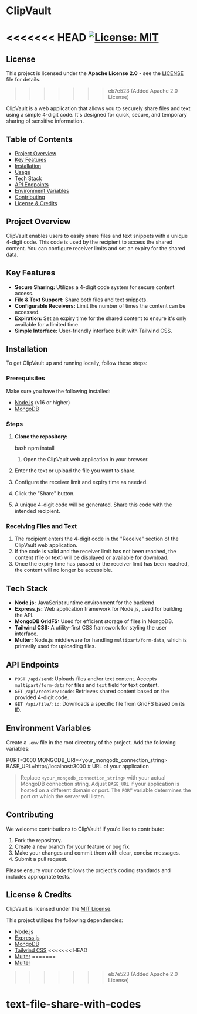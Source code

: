 
# ClipVault

<<<<<<< HEAD
[![License: MIT](https://img.shields.io/badge/License-MIT-yellow.svg)](https://opensource.org/licenses/MIT)
=======
## License
This project is licensed under the **Apache License 2.0** - see the [LICENSE](LICENSE) file for details.
>>>>>>> eb7e523 (Added Apache 2.0 License)

ClipVault is a web application that allows you to securely share files and text using a simple 4-digit code. It's designed for quick, secure, and temporary sharing of sensitive information.

## Table of Contents

- [Project Overview](#project-overview)
- [Key Features](#key-features)
- [Installation](#installation)
- [Usage](#usage)
- [Tech Stack](#tech-stack)
- [API Endpoints](#api-endpoints)
- [Environment Variables](#environment-variables)
- [Contributing](#contributing)
- [License & Credits](#license--credits)

## Project Overview

ClipVault enables users to easily share files and text snippets with a unique 4-digit code. This code is used by the recipient to access the shared content. You can configure receiver limits and set an expiry for the shared data.

## Key Features

- **Secure Sharing:** Utilizes a 4-digit code system for secure content access.
- **File & Text Support:** Share both files and text snippets.
- **Configurable Receivers:** Limit the number of times the content can be accessed.
- **Expiration:** Set an expiry time for the shared content to ensure it's only available for a limited time.
- **Simple Interface:** User-friendly interface built with Tailwind CSS.

## Installation

To get ClipVault up and running locally, follow these steps:

### Prerequisites

Make sure you have the following installed:

- [Node.js](https://nodejs.org/) (v16 or higher)
- [MongoDB](https://www.mongodb.com/)

### Steps

1.  **Clone the repository:**

    bash
    npm install
    1.  Open the ClipVault web application in your browser.
2.  Enter the text or upload the file you want to share.
3.  Configure the receiver limit and expiry time as needed.
4.  Click the "Share" button.
5.  A unique 4-digit code will be generated. Share this code with the intended recipient.

### Receiving Files and Text

1.  The recipient enters the 4-digit code in the "Receive" section of the ClipVault web application.
2.  If the code is valid and the receiver limit has not been reached, the content (file or text) will be displayed or available for download.
3.  Once the expiry time has passed or the receiver limit has been reached, the content will no longer be accessible.

## Tech Stack

- **Node.js:** JavaScript runtime environment for the backend.
- **Express.js:** Web application framework for Node.js, used for building the API.
- **MongoDB GridFS:** Used for efficient storage of files in MongoDB.
- **Tailwind CSS:** A utility-first CSS framework for styling the user interface.
- **Multer:** Node.js middleware for handling `multipart/form-data`, which is primarily used for uploading files.

## API Endpoints

- `POST /api/send`:  Uploads files and/or text content.  Accepts `multipart/form-data` for files and `text` field for text content.
- `GET /api/receive/:code`: Retrieves shared content based on the provided 4-digit code.
- `GET /api/file/:id`:  Downloads a specific file from GridFS based on its ID.

## Environment Variables

Create a `.env` file in the root directory of the project. Add the following variables:


PORT=3000
MONGODB_URI=<your_mongodb_connection_string>
BASE_URL=http://localhost:3000 # URL of your application
> Replace `<your_mongodb_connection_string>` with your actual MongoDB connection string.  Adjust `BASE_URL` if your application is hosted on a different domain or port.  The `PORT` variable determines the port on which the server will listen.

## Contributing

We welcome contributions to ClipVault! If you'd like to contribute:

1.  Fork the repository.
2.  Create a new branch for your feature or bug fix.
3.  Make your changes and commit them with clear, concise messages.
4.  Submit a pull request.

Please ensure your code follows the project's coding standards and includes appropriate tests.

## License & Credits

ClipVault is licensed under the [MIT License](https://opensource.org/licenses/MIT).

This project utilizes the following dependencies:

-   [Node.js](https://nodejs.org/)
-   [Express.js](https://expressjs.com/)
-   [MongoDB](https://www.mongodb.com/)
-   [Tailwind CSS](https://tailwindcss.com/)
<<<<<<< HEAD
-   [Multer](https://github.com/expressjs/multer)
=======
-   [Multer](https://github.com/expressjs/multer)
>>>>>>> eb7e523 (Added Apache 2.0 License)
# text-file-share-with-codes
